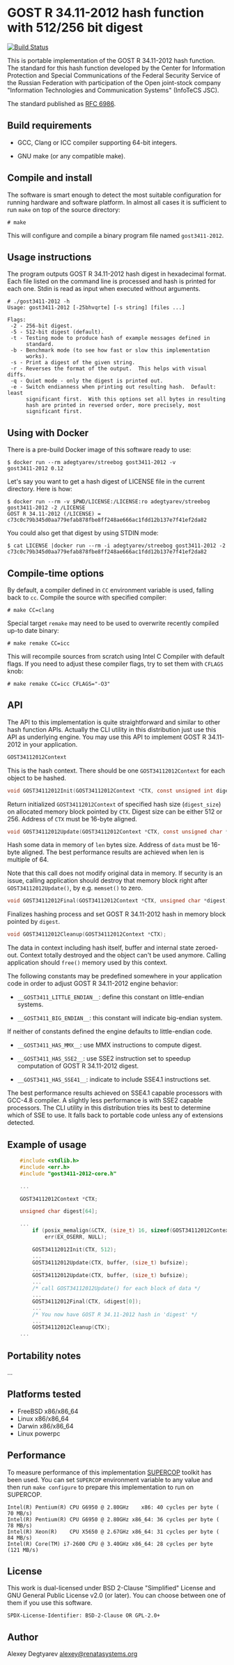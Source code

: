 GOST R 34.11-2012 hash function with 512/256 bit digest
=======================================================

[![Build Status](https://travis-ci.org/adegtyarev/streebog.svg?branch=master)](https://travis-ci.org/adegtyarev/streebog)

This is portable implementation of the GOST R 34.11-2012 hash function.
The standard for this hash function developed by the Center for
Information Protection and Special Communications of the Federal
Security Service of the Russian Federation with participation of the
Open joint-stock company "Information Technologies and Communication
Systems" (InfoTeCS JSC).

The standard published as [RFC 6986](https://tools.ietf.org/html/rfc6986).


Build requirements
------------------
* GCC, Clang or ICC compiler supporting 64-bit integers.

* GNU make (or any compatible make).


Compile and install
-------------------
The software is smart enough to detect the most suitable configuration
for running hardware and software platform.  In almost all cases it is
sufficient to run `make` on top of the source directory:

    # make

This will configure and compile a binary program file named
`gost3411-2012`.


Usage instructions
------------------
The program outputs GOST R 34.11-2012 hash digest in hexadecimal format.
Each file listed on the command line is processed and hash is printed
for each one.  Stdin is read as input when executed without arguments.

    # ./gost3411-2012 -h
    Usage: gost3411-2012 [-25bhvqrte] [-s string] [files ...]

    Flags:
     -2 - 256-bit digest.
     -5 - 512-bit digest (default).
     -t - Testing mode to produce hash of example messages defined in
          standard.
     -b - Benchmark mode (to see how fast or slow this implementation
          works).
     -s - Print a digest of the given string.
     -r - Reverses the format of the output.  This helps with visual diffs.
     -q - Quiet mode - only the digest is printed out.
     -e - Switch endianness when printing out resulting hash.  Default: least
          significant first.  With this options set all bytes in resulting
          hash are printed in reversed order, more precisely, most
          significant first.


Using with Docker
-----------------
There is a pre-build Docker image of this software ready to use:

    $ docker run --rm adegtyarev/streebog gost3411-2012 -v
    gost3411-2012 0.12

Let's say you want to get a hash digest of LICENSE file in the current
directory.  Here is how:

    $ docker run --rm -v $PWD/LICENSE:/LICENSE:ro adegtyarev/streebog gost3411-2012 -2 /LICENSE
    GOST R 34.11-2012 (/LICENSE) = c73c0c79b345d0aa779efab878fbe8ff248ae666ac1fdd12b137e7f41ef2da82

You could also get that digest by using STDIN mode:

    $ cat LICENSE |docker run --rm -i adegtyarev/streebog gost3411-2012 -2
    c73c0c79b345d0aa779efab878fbe8ff248ae666ac1fdd12b137e7f41ef2da82


Compile-time options
--------------------
By default, a compiler defined in `CC` environment variable is used, falling
back to `cc`.  Compile the source with specified compiler:

    # make CC=clang

Special target `remake` may need to be used to overwrite recently compiled
up-to date binary:

    # make remake CC=icc

This will recompile sources from scratch using Intel C Compiler with
default flags.  If you need to adjust these compiler flags, try to set
them with `CFLAGS` knob:

    # make remake CC=icc CFLAGS="-O3"


API
---
The API to this implementation is quite straightforward and similar to
other hash function APIs.  Actually the CLI utility in this distribution
just use this API as underlying engine.  You may use this API to
implement GOST R 34.11-2012 in your application.

```c
GOST34112012Context
```

This is the hash context.  There should be one `GOST34112012Context`
for each object to be hashed.


```c
void GOST34112012Init(GOST34112012Context *CTX, const unsigned int digest_size);
```

Return initialized `GOST34112012Context` of specified hash size
(`digest_size`) on allocated memory block pointed by `CTX`.  Digest size
can be either 512 or 256.  Address of `CTX` must be 16-byte aligned.

```c
void GOST34112012Update(GOST34112012Context *CTX, const unsigned char *data, size_t len);
```

Hash some data in memory of `len` bytes size.  Address of `data` must
be 16-byte aligned.  The best performance results are achieved when
len is multiple of 64.
    
Note that this call does not modify original data in memory.  If
security is an issue, calling application should destroy that memory
block right after `GOST34112012Update()`, by e.g. `memset()` to zero.

```c
void GOST34112012Final(GOST34112012Context *CTX, unsigned char *digest);
```

Finalizes hashing process and set GOST R 34.11-2012 hash in memory block
pointed by `digest`.

```c
void GOST34112012Cleanup(GOST34112012Context *CTX);
```

The data in context including hash itself, buffer and internal
state zeroed-out.  Context totally destroyed and the object can't be
used anymore.  Calling application should `free()` memory used by this
context.

The following constants may be predefined somewhere in your application
code in order to adjust GOST R 34.11-2012 engine behavior:

* `__GOST3411_LITTLE_ENDIAN__`: define this constant on little-endian systems.

* `__GOST3411_BIG_ENDIAN__`: this constant will indicate big-endian system.

If neither of constants defined the engine defaults to little-endian
code.

* `__GOST3411_HAS_MMX__`: use MMX instructions to compute digest.

* `__GOST3411_HAS_SSE2__`: use SSE2 instruction set to speedup computation
of GOST R 34.11-2012 digest.

* `__GOST3411_HAS_SSE41__`: indicate to include SSE4.1 instructions set.

The best performance results achieved on SSE4.1 capable processors with
GCC-4.8 compiler.  A slightly less performance is with SSE2 capable
processors.  The CLI utility in this distribution tries its best to
determine which of SSE to use.  It falls back to portable code unless
any of extensions detected.


Example of usage
----------------

```c
    #include <stdlib.h>
    #include <err.h>
    #include "gost3411-2012-core.h"

    ...

    GOST34112012Context *CTX;

    unsigned char digest[64];

    ...
        if (posix_memalign(&CTX, (size_t) 16, sizeof(GOST34112012Context)))
            err(EX_OSERR, NULL);

        GOST34112012Init(CTX, 512);
        ...
        GOST34112012Update(CTX, buffer, (size_t) bufsize);
        ...
        GOST34112012Update(CTX, buffer, (size_t) bufsize);
        ...
        /* call GOST34112012Update() for each block of data */
        ...
        GOST34112012Final(CTX, &digest[0]);
        ...
        /* You now have GOST R 34.11-2012 hash in 'digest' */
        ...
        GOST34112012Cleanup(CTX);
    ...

```

Portability notes
-----------------
...


Platforms tested
----------------
* FreeBSD x86/x86_64
* Linux   x86/x86_64
* Darwin  x86/x86_64
* Linux   powerpc


Performance
-----------
To measure performance of this implementation
[SUPERCOP](https://bench.cr.yp.to/supercop.html) toolkit has been used.  You
can set `SUPERCOP` environment variable to any value and then run `make
configure` to prepare this implementation to run on SUPERCOP.

    Intel(R) Pentium(R) CPU G6950 @ 2.80GHz    x86: 40 cycles per byte ( 70 MB/s)
    Intel(R) Pentium(R) CPU G6950 @ 2.80GHz x86_64: 36 cycles per byte ( 78 MB/s)
    Intel(R) Xeon(R)    CPU X5650 @ 2.67GHz x86_64: 31 cycles per byte ( 84 MB/s)
    Intel(R) Core(TM) i7-2600 CPU @ 3.40GHz x86_64: 28 cycles per byte (121 MB/s)


License
-------

This work is dual-licensed under BSD 2-Clause "Simplified" License and GNU
General Public License v2.0 (or later).  You can choose between one of them if
you use this software.

`SPDX-License-Identifier: BSD-2-Clause OR GPL-2.0+`


Author
------
Alexey Degtyarev <alexey@renatasystems.org>
